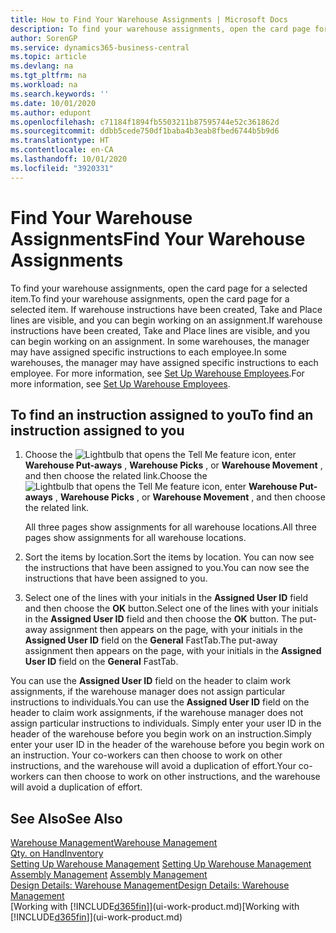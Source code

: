 ```yaml
---
title: How to Find Your Warehouse Assignments | Microsoft Docs
description: To find your warehouse assignments, open the card page for a selected item. If warehouse instructions have been created, Take and Place lines are visible, and you can begin working on an assignment. In some warehouses, the manager may have assigned specific instructions to each employee.
author: SorenGP
ms.service: dynamics365-business-central
ms.topic: article
ms.devlang: na
ms.tgt_pltfrm: na
ms.workload: na
ms.search.keywords: ''
ms.date: 10/01/2020
ms.author: edupont
ms.openlocfilehash: c71184f1894fb5503211b87595744e52c361862d
ms.sourcegitcommit: ddbb5cede750df1baba4b3eab8fbed6744b5b9d6
ms.translationtype: HT
ms.contentlocale: en-CA
ms.lasthandoff: 10/01/2020
ms.locfileid: "3920331"
---
```

# <a name="find-your-warehouse-assignments"></a><span data-ttu-id="bcdae-105">Find Your Warehouse Assignments</span><span class="sxs-lookup"><span data-stu-id="bcdae-105">Find Your Warehouse Assignments</span></span>
<span data-ttu-id="bcdae-106">To find your warehouse assignments, open the card page for a selected item.</span><span class="sxs-lookup"><span data-stu-id="bcdae-106">To find your warehouse assignments, open the card page for a selected item.</span></span> <span data-ttu-id="bcdae-107">If warehouse instructions have been created, Take and Place lines are visible, and you can begin working on an assignment.</span><span class="sxs-lookup"><span data-stu-id="bcdae-107">If warehouse instructions have been created, Take and Place lines are visible, and you can begin working on an assignment.</span></span> <span data-ttu-id="bcdae-108">In some warehouses, the manager may have assigned specific instructions to each employee.</span><span class="sxs-lookup"><span data-stu-id="bcdae-108">In some warehouses, the manager may have assigned specific instructions to each employee.</span></span> <span data-ttu-id="bcdae-109">For more information, see [Set Up Warehouse Employees](warehouse-how-to-set-up-warehouse-employees.md).</span><span class="sxs-lookup"><span data-stu-id="bcdae-109">For more information, see [Set Up Warehouse Employees](warehouse-how-to-set-up-warehouse-employees.md).</span></span>

## <a name="to-find-an-instruction-assigned-to-you"></a><span data-ttu-id="bcdae-110">To find an instruction assigned to you</span><span class="sxs-lookup"><span data-stu-id="bcdae-110">To find an instruction assigned to you</span></span>  
1.  <span data-ttu-id="bcdae-111">Choose the ![Lightbulb that opens the Tell Me feature](media/ui-search/search_small.png "Tell me what you want to do") icon, enter **Warehouse Put-aways** , **Warehouse Picks** , or **Warehouse Movement** , and then choose the related link.</span><span class="sxs-lookup"><span data-stu-id="bcdae-111">Choose the ![Lightbulb that opens the Tell Me feature](media/ui-search/search_small.png "Tell me what you want to do") icon, enter **Warehouse Put-aways** , **Warehouse Picks** , or **Warehouse Movement** , and then choose the related link.</span></span>

    <span data-ttu-id="bcdae-112">All three pages show assignments for all warehouse locations.</span><span class="sxs-lookup"><span data-stu-id="bcdae-112">All three pages show assignments for all warehouse locations.</span></span>  

2. <span data-ttu-id="bcdae-113">Sort the items by location.</span><span class="sxs-lookup"><span data-stu-id="bcdae-113">Sort the items by location.</span></span> <span data-ttu-id="bcdae-114">You can now see the instructions that have been assigned to you.</span><span class="sxs-lookup"><span data-stu-id="bcdae-114">You can now see the instructions that have been assigned to you.</span></span>  
3. <span data-ttu-id="bcdae-115">Select one of the lines with your initials in the **Assigned User ID** field and then choose the **OK** button.</span><span class="sxs-lookup"><span data-stu-id="bcdae-115">Select one of the lines with your initials in the **Assigned User ID** field and then choose the **OK** button.</span></span> <span data-ttu-id="bcdae-116">The put-away assignment then appears on the page, with your initials in the **Assigned User ID** field on the **General** FastTab.</span><span class="sxs-lookup"><span data-stu-id="bcdae-116">The put-away assignment then appears on the page, with your initials in the **Assigned User ID** field on the **General** FastTab.</span></span>  

<span data-ttu-id="bcdae-117">You can use the **Assigned User ID** field on the header to claim work assignments, if the warehouse manager does not assign particular instructions to individuals.</span><span class="sxs-lookup"><span data-stu-id="bcdae-117">You can use the **Assigned User ID** field on the header to claim work assignments, if the warehouse manager does not assign particular instructions to individuals.</span></span> <span data-ttu-id="bcdae-118">Simply enter your user ID in the header of the warehouse before you begin work on an instruction.</span><span class="sxs-lookup"><span data-stu-id="bcdae-118">Simply enter your user ID in the header of the warehouse before you begin work on an instruction.</span></span> <span data-ttu-id="bcdae-119">Your co-workers can then choose to work on other instructions, and the warehouse will avoid a duplication of effort.</span><span class="sxs-lookup"><span data-stu-id="bcdae-119">Your co-workers can then choose to work on other instructions, and the warehouse will avoid a duplication of effort.</span></span>  

## <a name="see-also"></a><span data-ttu-id="bcdae-120">See Also</span><span class="sxs-lookup"><span data-stu-id="bcdae-120">See Also</span></span>  
[<span data-ttu-id="bcdae-121">Warehouse Management</span><span class="sxs-lookup"><span data-stu-id="bcdae-121">Warehouse Management</span></span>](warehouse-manage-warehouse.md)  
[<span data-ttu-id="bcdae-122">Qty. on Hand</span><span class="sxs-lookup"><span data-stu-id="bcdae-122">Inventory</span></span>](inventory-manage-inventory.md)  
<span data-ttu-id="bcdae-123">[Setting Up Warehouse Management](warehouse-setup-warehouse.md)   </span><span class="sxs-lookup"><span data-stu-id="bcdae-123">[Setting Up Warehouse Management](warehouse-setup-warehouse.md)   </span></span>  
<span data-ttu-id="bcdae-124">[Assembly Management](assembly-assemble-items.md)  </span><span class="sxs-lookup"><span data-stu-id="bcdae-124">[Assembly Management](assembly-assemble-items.md)  </span></span>  
[<span data-ttu-id="bcdae-125">Design Details: Warehouse Management</span><span class="sxs-lookup"><span data-stu-id="bcdae-125">Design Details: Warehouse Management</span></span>](design-details-warehouse-management.md)  
<span data-ttu-id="bcdae-126">[Working with [!INCLUDE[d365fin](includes/d365fin_md.md)]](ui-work-product.md)</span><span class="sxs-lookup"><span data-stu-id="bcdae-126">[Working with [!INCLUDE[d365fin](includes/d365fin_md.md)]](ui-work-product.md)</span></span> 
